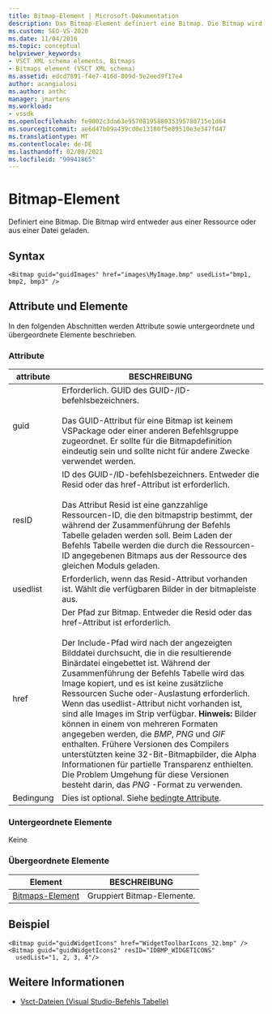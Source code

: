 ```yaml
---
title: Bitmap-Element | Microsoft-Dokumentation
description: Das Bitmap-Element definiert eine Bitmap. Die Bitmap wird entweder aus einer Ressource oder aus einer Datei geladen. Dieser Artikel enthält ein Beispiel.
ms.custom: SEO-VS-2020
ms.date: 11/04/2016
ms.topic: conceptual
helpviewer_keywords:
- VSCT XML schema elements, Bitmaps
- Bitmaps element (VSCT XML schema)
ms.assetid: edcd7891-f4e7-416d-809d-5e2eed9f17e4
author: acangialosi
ms.author: anthc
manager: jmartens
ms.workload:
- vssdk
ms.openlocfilehash: fe9002c3da63e9570819588035395780715e1d64
ms.sourcegitcommit: ae6d47b09a439cd0e13180f5e89510e3e347fd47
ms.translationtype: MT
ms.contentlocale: de-DE
ms.lasthandoff: 02/08/2021
ms.locfileid: "99941865"
---
```

# <a name="bitmap-element"></a>Bitmap-Element
Definiert eine Bitmap. Die Bitmap wird entweder aus einer Ressource oder aus einer Datei geladen.

## <a name="syntax"></a>Syntax

```
<Bitmap guid="guidImages" href="images\MyImage.bmp" usedList="bmp1, bmp2, bmp3" />
```

## <a name="attributes-and-elements"></a>Attribute und Elemente
 In den folgenden Abschnitten werden Attribute sowie untergeordnete und übergeordnete Elemente beschrieben.

### <a name="attributes"></a>Attribute

|attribute|BESCHREIBUNG|
|---------------|-----------------|
|guid|Erforderlich. GUID des GUID-/ID-befehlsbezeichners.<br /><br /> Das GUID-Attribut für eine Bitmap ist keinem VSPackage oder einer anderen Befehlsgruppe zugeordnet.  Er sollte für die Bitmapdefinition eindeutig sein und sollte nicht für andere Zwecke verwendet werden.|
|resID|ID des GUID-/ID-befehlsbezeichners. Entweder die Resid oder das href-Attribut ist erforderlich.<br /><br /> Das Attribut Resid ist eine ganzzahlige Ressourcen-ID, die den bitmapstrip bestimmt, der während der Zusammenführung der Befehls Tabelle geladen werden soll.  Beim Laden der Befehls Tabelle werden die durch die Ressourcen-ID angegebenen Bitmaps aus der Ressource des gleichen Moduls geladen.|
|usedlist|Erforderlich, wenn das Resid-Attribut vorhanden ist. Wählt die verfügbaren Bilder in der bitmapleiste aus.|
|href|Der Pfad zur Bitmap. Entweder die Resid oder das href-Attribut ist erforderlich.<br /><br /> Der Include-Pfad wird nach der angezeigten Bilddatei durchsucht, die in die resultierende Binärdatei eingebettet ist.  Während der Zusammenführung der Befehls Tabelle wird das Image kopiert, und es ist keine zusätzliche Ressourcen Suche oder-Auslastung erforderlich.  Wenn das usedlist-Attribut nicht vorhanden ist, sind alle Images im Strip verfügbar. **Hinweis:**  Bilder können in einem von mehreren Formaten angegeben werden, die *BMP*, *PNG* und *GIF* enthalten.  Frühere Versionen des Compilers unterstützten keine 32-Bit-Bitmapbilder, die Alpha Informationen für partielle Transparenz enthielten. Die Problem Umgehung für diese Versionen besteht darin, das *PNG* -Format zu verwenden.|
|Bedingung|Dies ist optional. Siehe [bedingte Attribute](../extensibility/vsct-xml-schema-conditional-attributes.md).|

### <a name="child-elements"></a>Untergeordnete Elemente
 Keine

### <a name="parent-elements"></a>Übergeordnete Elemente

|Element|BESCHREIBUNG|
|-------------|-----------------|
|[Bitmaps-Element](../extensibility/bitmaps-element.md)|Gruppiert Bitmap-Elemente.|

## <a name="example"></a>Beispiel

```
<Bitmap guid="guidWidgetIcons" href="WidgetToolbarIcons_32.bmp" />
<Bitmap guid="guidWidgetIcons2" resID="IDBMP_WIDGETICONS"
  usedList="1, 2, 3, 4"/>
```

## <a name="see-also"></a>Weitere Informationen
- [Vsct-Dateien (Visual Studio-Befehls Tabelle)](../extensibility/internals/visual-studio-command-table-dot-vsct-files.md)
